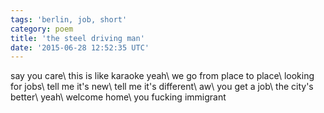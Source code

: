 ```yaml
---
tags: 'berlin, job, short'
category: poem
title: 'the steel driving man'
date: '2015-06-28 12:52:35 UTC'
---
```


say you care\\
this is like karaoke yeah\\
we go from place to place\\
looking for jobs\\
tell me it's new\\
tell me it's different\\
aw\\
you get a job\\
the city's better\\
yeah\\
welcome home\\
you fucking immigrant
